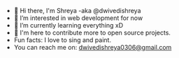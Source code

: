 - 👋 Hi there, I'm Shreya -aka @dwivedishreya
- 👀 I’m interested in web development for now
- 🌱 I’m currently learning everything xD
- 💞️ I'm here to contribute more to open source projects.
- Fun facts: I love to sing and paint.
- You can reach me on: dwivedishreya0306@gmail.com

<!---
dwivedishreya/dwivedishreya is a ✨ special ✨ repository because its `README.md` (this file) appears on your GitHub profile.
You can click the Preview link to take a look at your changes.
--->
